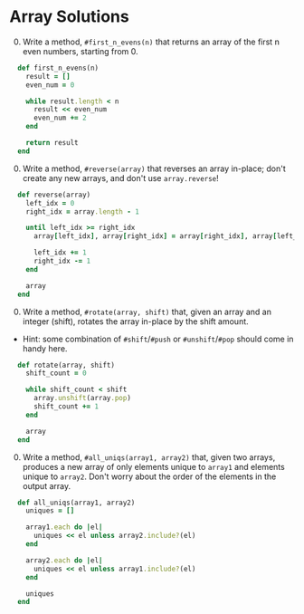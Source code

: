 # Array Solutions

0. Write a method, `#first_n_evens(n)` that returns an array of the first n even numbers, starting from 0.

  ```ruby
    def first_n_evens(n)
      result = []
      even_num = 0

      while result.length < n
        result << even_num
        even_num += 2
      end

      return result
    end
  ```

0. Write a method, `#reverse(array)` that reverses an array in-place; don't create any new arrays, and don't use `array.reverse`!

  ```ruby
    def reverse(array)
      left_idx = 0
      right_idx = array.length - 1

      until left_idx >= right_idx
        array[left_idx], array[right_idx] = array[right_idx], array[left_idx]

        left_idx += 1
        right_idx -= 1
      end

      array
    end
  ```

0. Write a method, `#rotate(array, shift)` that, given an array and an integer (shift), rotates the array in-place by the shift amount.
  * Hint: some combination of `#shift`/`#push` or `#unshift`/`#pop` should come in handy here.

  ```ruby
    def rotate(array, shift)
      shift_count = 0

      while shift_count < shift
        array.unshift(array.pop)
        shift_count += 1
      end

      array
    end
  ```

0. Write a method, `#all_uniqs(array1, array2)` that, given two arrays, produces a new array of only elements unique to `array1` and elements unique to `array2`. Don't worry about the order of the elements in the output array.

  ```ruby
    def all_uniqs(array1, array2)
      uniques = []

      array1.each do |el|
        uniques << el unless array2.include?(el)
      end

      array2.each do |el|
        uniques << el unless array1.include?(el)
      end

      uniques
    end
  ```
